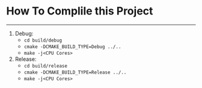 # How To Complile this Project
---
1. Debug:
    - `cd build/debug`
    - `cmake -DCMAKE_BUILD_TYPE=Debug ../..`
    - `make -j<CPU Cores>`
2. Release:
    - `cd build/release`
    - `cmake -DCMAKE_BUILD_TYPE=Release ../..`
    - `make -j<CPU Cores>`